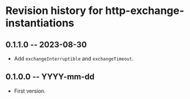 # Revision history for http-exchange-instantiations

## 0.1.1.0 -- 2023-08-30

* Add `exchangeInterruptible` and `exchangeTimeout`.

## 0.1.0.0 -- YYYY-mm-dd

* First version.
